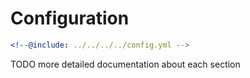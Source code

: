 # Configuration

```yaml config.yml
<!--@include: ../../../../config.yml -->
```

TODO more detailed documentation about each section

